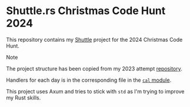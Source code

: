 # Shuttle.rs Christmas Code Hunt 2024

This repository contains my [Shuttle](https://shuttle.rs/) project for the 2024 Christmas Code Hunt.

> [!NOTE]
> The project structure has been copied from my 2023 attempt [repository](https://github.com/supleed2/cch23-8bit/).

Handlers for each day is in the corresponding file in the [`cal` module](./src/cal/).

This project uses Axum and tries to stick with `std` as I'm trying to improve my Rust skills.

